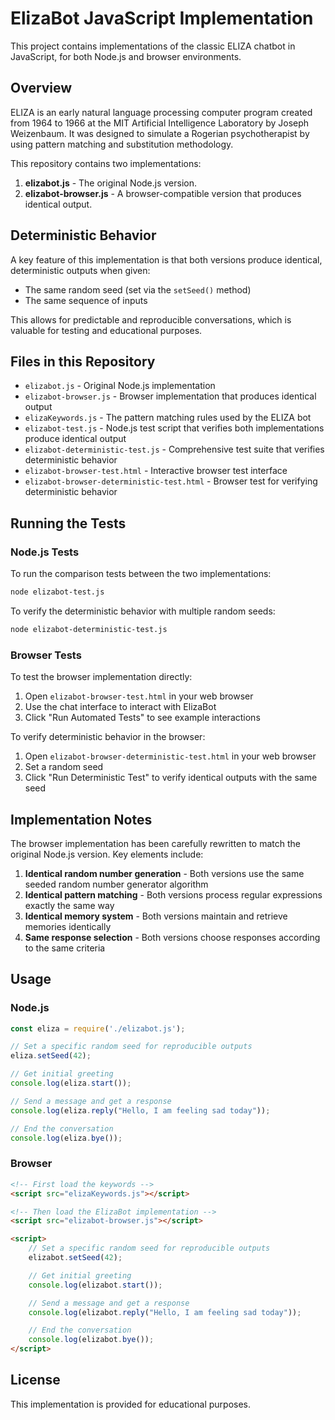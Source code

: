 # ElizaBot JavaScript Implementation

This project contains implementations of the classic ELIZA chatbot in JavaScript, for both Node.js and browser environments.

## Overview

ELIZA is an early natural language processing computer program created from 1964 to 1966 at the MIT Artificial Intelligence Laboratory by Joseph Weizenbaum. It was designed to simulate a Rogerian psychotherapist by using pattern matching and substitution methodology.

This repository contains two implementations:

1. **elizabot.js** - The original Node.js version.
2. **elizabot-browser.js** - A browser-compatible version that produces identical output.

## Deterministic Behavior

A key feature of this implementation is that both versions produce identical, deterministic outputs when given:
- The same random seed (set via the `setSeed()` method)
- The same sequence of inputs

This allows for predictable and reproducible conversations, which is valuable for testing and educational purposes.

## Files in this Repository

- `elizabot.js` - Original Node.js implementation
- `elizabot-browser.js` - Browser implementation that produces identical output
- `elizaKeywords.js` - The pattern matching rules used by the ELIZA bot
- `elizabot-test.js` - Node.js test script that verifies both implementations produce identical output
- `elizabot-deterministic-test.js` - Comprehensive test suite that verifies deterministic behavior
- `elizabot-browser-test.html` - Interactive browser test interface
- `elizabot-browser-deterministic-test.html` - Browser test for verifying deterministic behavior

## Running the Tests

### Node.js Tests

To run the comparison tests between the two implementations:

```bash
node elizabot-test.js
```

To verify the deterministic behavior with multiple random seeds:

```bash
node elizabot-deterministic-test.js
```

### Browser Tests

To test the browser implementation directly:

1. Open `elizabot-browser-test.html` in your web browser
2. Use the chat interface to interact with ElizaBot
3. Click "Run Automated Tests" to see example interactions

To verify deterministic behavior in the browser:

1. Open `elizabot-browser-deterministic-test.html` in your web browser
2. Set a random seed
3. Click "Run Deterministic Test" to verify identical outputs with the same seed

## Implementation Notes

The browser implementation has been carefully rewritten to match the original Node.js version. Key elements include:

1. **Identical random number generation** - Both versions use the same seeded random number generator algorithm
2. **Identical pattern matching** - Both versions process regular expressions exactly the same way
3. **Identical memory system** - Both versions maintain and retrieve memories identically
4. **Same response selection** - Both versions choose responses according to the same criteria

## Usage

### Node.js

```javascript
const eliza = require('./elizabot.js');

// Set a specific random seed for reproducible outputs
eliza.setSeed(42);

// Get initial greeting
console.log(eliza.start());

// Send a message and get a response
console.log(eliza.reply("Hello, I am feeling sad today"));

// End the conversation
console.log(eliza.bye());
```

### Browser

```html
<!-- First load the keywords -->
<script src="elizaKeywords.js"></script>

<!-- Then load the ElizaBot implementation -->
<script src="elizabot-browser.js"></script>

<script>
    // Set a specific random seed for reproducible outputs
    elizabot.setSeed(42);

    // Get initial greeting
    console.log(elizabot.start());

    // Send a message and get a response
    console.log(elizabot.reply("Hello, I am feeling sad today"));

    // End the conversation
    console.log(elizabot.bye());
</script>
```

## License

This implementation is provided for educational purposes.